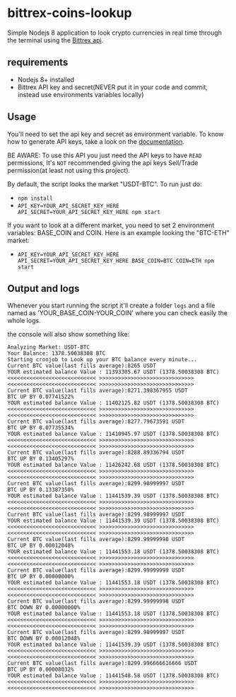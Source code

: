 # bittrex-coins-lookup

Simple Nodejs 8 application to look crypto currencies in real time through the terminal using the [Bittrex api](https://bittrex.com/home/api).

## requirements

- Nodejs 8+ installed
- Bittrex API key and secret(NEVER put it in your code and commit, instead use environments variables locally)

## Usage

You'll need to set the api key and secret as environment variable. To know how to generate API keys, take a look on the [documentation](https://bittrex.com/home/api).

BE AWARE: To use this API you just need the API keys to have `READ` permissions, It's `NOT` recommended giving the api keys Sell/Trade permission(at least not using this project).


By default, the script looks the market "USDT-BTC".
To run just do:

  - `npm install`
  - `API_KEY=YOUR_API_SECRET_KEY_HERE API_SECRET=YOUR_API_SECRET_KEY_HERE npm start`

If you want to look at a different market, you need to set 2 environment variables: BASE_COIN and COIN.
Here is an example looking the "BTC-ETH" market:

  - `API_KEY=YOUR_API_SECRET_KEY_HERE API_SECRET=YOUR_API_SECRET_KEY_HERE BASE_COIN=BTC COIN=ETH npm start`

## Output and logs

Whenever you start running the script it'll create a folder `logs` and a file named as 'YOUR_BASE_COIN-YOUR_COIN' where you can check easily the whole logs.

the console will also show something like:

```
Analyzing Market: USDT-BTC
Your Balance: 1378.50038308 BTC
Starting cronjob to Look up your BTC balance every minute...
Current BTC value(last fills average):8265 USDT
YOUR estimated balance Value : 11393305.67 USDT (1378.50038308 BTC)
<<<<<<<<<<<<<<<<<<<<<<<<<<<< >>>>>>>>>>>>>>>>>>>>>>>>>>>>>>
<<<<<<<<<<<<<<<<<<<<<<<<<<<< >>>>>>>>>>>>>>>>>>>>>>>>>>>>>>
Current BTC value(last fills average):8271.398367955 USDT
BTC UP BY 0.07741522%
YOUR estimated balance Value : 11402125.82 USDT (1378.50038308 BTC)
<<<<<<<<<<<<<<<<<<<<<<<<<<<< >>>>>>>>>>>>>>>>>>>>>>>>>>>>>>
<<<<<<<<<<<<<<<<<<<<<<<<<<<< >>>>>>>>>>>>>>>>>>>>>>>>>>>>>>
Current BTC value(last fills average):8277.79673591 USDT
BTC UP BY 0.07735534%
YOUR estimated balance Value : 11410945.97 USDT (1378.50038308 BTC)
<<<<<<<<<<<<<<<<<<<<<<<<<<<< >>>>>>>>>>>>>>>>>>>>>>>>>>>>>>
<<<<<<<<<<<<<<<<<<<<<<<<<<<< >>>>>>>>>>>>>>>>>>>>>>>>>>>>>>
Current BTC value(last fills average):8288.89336794 USDT
BTC UP BY 0.13405297%
YOUR estimated balance Value : 11426242.68 USDT (1378.50038308 BTC)
<<<<<<<<<<<<<<<<<<<<<<<<<<<< >>>>>>>>>>>>>>>>>>>>>>>>>>>>>>
<<<<<<<<<<<<<<<<<<<<<<<<<<<< >>>>>>>>>>>>>>>>>>>>>>>>>>>>>>
Current BTC value(last fills average):8299.98999997 USDT
BTC UP BY 0.13387350%
YOUR estimated balance Value : 11441539.39 USDT (1378.50038308 BTC)
<<<<<<<<<<<<<<<<<<<<<<<<<<<< >>>>>>>>>>>>>>>>>>>>>>>>>>>>>>
<<<<<<<<<<<<<<<<<<<<<<<<<<<< >>>>>>>>>>>>>>>>>>>>>>>>>>>>>>
Current BTC value(last fills average):8299.98999997 USDT
YOUR estimated balance Value : 11441539.39 USDT (1378.50038308 BTC)
<<<<<<<<<<<<<<<<<<<<<<<<<<<< >>>>>>>>>>>>>>>>>>>>>>>>>>>>>>
<<<<<<<<<<<<<<<<<<<<<<<<<<<< >>>>>>>>>>>>>>>>>>>>>>>>>>>>>>
Current BTC value(last fills average):8299.99999998 USDT
BTC UP BY 0.00012048%
YOUR estimated balance Value : 11441553.18 USDT (1378.50038308 BTC)
<<<<<<<<<<<<<<<<<<<<<<<<<<<< >>>>>>>>>>>>>>>>>>>>>>>>>>>>>>
<<<<<<<<<<<<<<<<<<<<<<<<<<<< >>>>>>>>>>>>>>>>>>>>>>>>>>>>>>
Current BTC value(last fills average):8299.99999999 USDT
BTC UP BY 0.00000000%
YOUR estimated balance Value : 11441553.18 USDT (1378.50038308 BTC)
<<<<<<<<<<<<<<<<<<<<<<<<<<<< >>>>>>>>>>>>>>>>>>>>>>>>>>>>>>
<<<<<<<<<<<<<<<<<<<<<<<<<<<< >>>>>>>>>>>>>>>>>>>>>>>>>>>>>>
Current BTC value(last fills average):8299.99999998 USDT
BTC DOWN BY 0.00000000%
YOUR estimated balance Value : 11441553.18 USDT (1378.50038308 BTC)
<<<<<<<<<<<<<<<<<<<<<<<<<<<< >>>>>>>>>>>>>>>>>>>>>>>>>>>>>>
<<<<<<<<<<<<<<<<<<<<<<<<<<<< >>>>>>>>>>>>>>>>>>>>>>>>>>>>>>
Current BTC value(last fills average):8299.98999997 USDT
BTC DOWN BY 0.00012048%
YOUR estimated balance Value : 11441539.39 USDT (1378.50038308 BTC)
<<<<<<<<<<<<<<<<<<<<<<<<<<<< >>>>>>>>>>>>>>>>>>>>>>>>>>>>>>
<<<<<<<<<<<<<<<<<<<<<<<<<<<< >>>>>>>>>>>>>>>>>>>>>>>>>>>>>>
Current BTC value(last fills average):8299.996666616666 USDT
BTC UP BY 0.00008032%
YOUR estimated balance Value : 11441548.58 USDT (1378.50038308 BTC)
<<<<<<<<<<<<<<<<<<<<<<<<<<<< >>>>>>>>>>>>>>>>>>>>>>>>>>>>>>
<<<<<<<<<<<<<<<<<<<<<<<<<<<< >>>>>>>>>>>>>>>>>>>>>>>>>>>>>>

```
